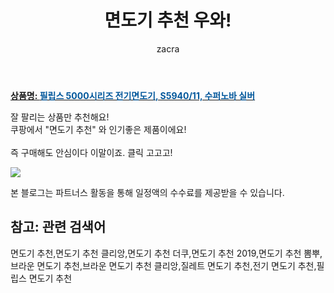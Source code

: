 ﻿---
layout: post
title:  "면도기 추천 우와!"
author: zacra
categories: [ 아이템 ]
tags: [면도기 추천,면도기 추천 클리앙,면도기 추천 더쿠,면도기 추천 2019,면도기 추천 뽐뿌,브라운 면도기 추천,브라운 면도기 추천 클리앙,질레트 면도기 추천,전기 면도기 추천,필립스 면도기 추천]
image: https://static.coupangcdn.com/image/retail/images/334360398848797-a7adf703-8bdb-4d50-9e6c-484d861a5621.jpg 
description: "쿠팡에서 면도기 추천 관련 상품으로 가장 잘팔리는 제품 중 하나라는 사실!!."
rating: 4.5
---

<a href="https://link.coupang.com/re/AFFSDP?lptag=AF8407795&pageKey=1270820208&itemId=2275416914&vendorItemId=70272594831&traceid=V0-153-5dc6996745ce879b"><b>상품명: <font color='#01579B'>필립스 5000시리즈 전기면도기, S5940/11, 수퍼노바 실버</font></b></a>

잘 팔리는 상품만 추천해요!<br/>
쿠팡에서 "면도기 추천" 와 인기좋은 제품이에요!<br/><br/>
즉 구매해도 안심이다 이말이죠. 클릭 고고고! <br/>



<a href="https://link.coupang.com/re/AFFSDP?lptag=AF8407795&pageKey=1270820208&itemId=2275416914&vendorItemId=70272594831&traceid=V0-153-5dc6996745ce879b"><img src="https://thumbnail8.coupangcdn.com/thumbnails/remote/q89/image/retail/images/2020/02/18/10/1/86582a5f-b1cc-49c5-a87e-e4b879be00b4.jpg"></a> 

본 블로그는 파트너스 활동을 통해 일정액의 수수료를 제공받을 수 있습니다.

## 참고: 관련 검색어    
면도기 추천,면도기 추천 클리앙,면도기 추천 더쿠,면도기 추천 2019,면도기 추천 뽐뿌,브라운 면도기 추천,브라운 면도기 추천 클리앙,질레트 면도기 추천,전기 면도기 추천,필립스 면도기 추천